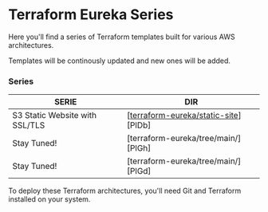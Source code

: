 # Terraform Eureka Series

Here you'll find a series of Terraform templates built for various AWS architectures.

Templates will be continously updated and new ones will be added.

### Series

| SERIE | DIR |
| ------ | ------ |
| S3 Static Website with SSL/TLS | [[terraform-eureka/static-site](https://github.com/izaimo/terraform-eureka/tree/main/static-site)][PlDb] |
| Stay Tuned! | [terraform-eureka/tree/main/][PlGh] |
| Stay Tuned! | [terraform-eureka/tree/main/][PlGd] |

To deploy these Terraform architectures, you'll need Git and Terraform installed on your system.

